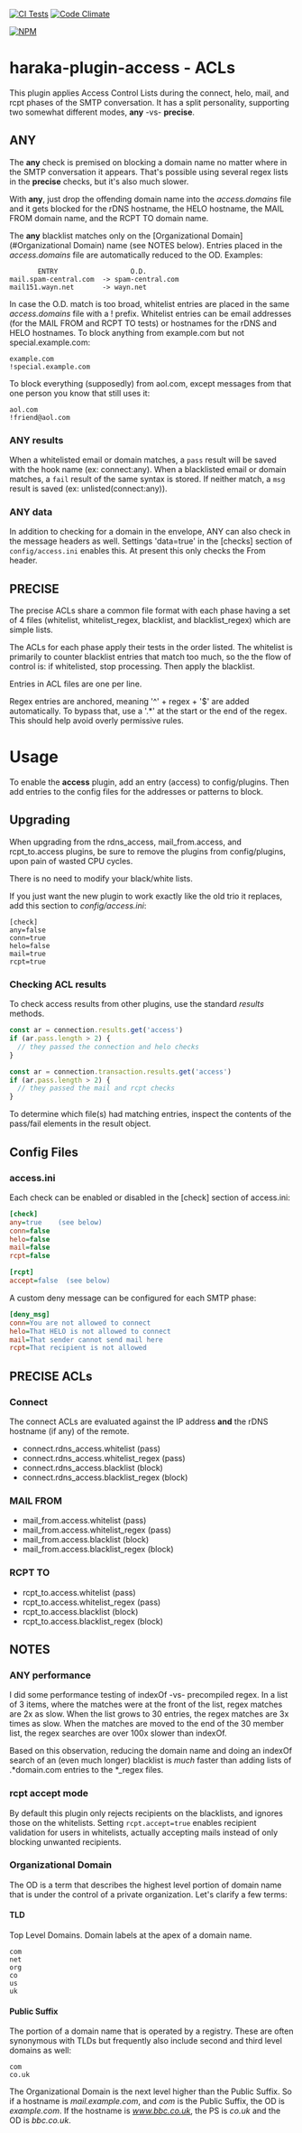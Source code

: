 [![CI Tests][ci-img]][ci-url]
[![Code Climate][clim-img]][clim-url]

[![NPM][npm-img]][npm-url]

# haraka-plugin-access - ACLs

This plugin applies Access Control Lists during the connect, helo, mail, and rcpt phases of the SMTP conversation. It has a split personality, supporting two somewhat different modes, **any** -vs- **precise**.

## ANY

The **any** check is premised on blocking a domain name no matter where in the SMTP conversation it appears. That's possible using several regex lists in the **precise** checks, but it's also much slower.

With **any**, just drop the offending domain name into the _access.domains_ file and it gets blocked for the rDNS hostname, the HELO hostname, the MAIL FROM domain name, and the RCPT TO domain name.

The **any** blacklist matches only on the [Organizational Domain](#Organizational Domain) name (see NOTES below). Entries placed in the _access.domains_ file are automatically reduced to the OD. Examples:

           ENTRY                  O.D.
    mail.spam-central.com  -> spam-central.com
    mail151.wayn.net       -> wayn.net

In case the O.D. match is too broad, whitelist entries are placed in the same _access.domains_ file with a ! prefix. Whitelist entries can be email addresses (for the MAIL FROM and RCPT TO tests) or hostnames for the rDNS and HELO hostnames. To block anything from example.com but not special.example.com:

    example.com
    !special.example.com

To block everything (supposedly) from aol.com, except messages from that one
person you know that still uses it:

    aol.com
    !friend@aol.com

### ANY results

When a whitelisted email or domain matches, a `pass` result will be saved with the hook name (ex: connect:any). When a blacklisted email or domain matches, a `fail` result of the same syntax is stored. If neither match, a `msg` result is saved (ex: unlisted(connect:any)).

### ANY data

In addition to checking for a domain in the envelope, ANY can also check in
the message headers as well. Settings 'data=true' in the [checks] section of
`config/access.ini` enables this. At present this only checks the From header.

## PRECISE

The precise ACLs share a common file format with each phase having a set of
4 files (whitelist, whitelist_regex, blacklist, and blacklist_regex) which
are simple lists.

The ACLs for each phase apply their tests in the order listed. The whitelist
is primarily to counter blacklist entries that match too much, so the the flow
of control is: if whitelisted, stop processing. Then apply the blacklist.

Entries in ACL files are one per line.

Regex entries are anchored, meaning '^' + regex + '$' are added automatically.
To bypass that, use a '.\*' at the start or the end of the regex. This should
help avoid overly permissive rules.

# Usage

To enable the **access** plugin, add an entry (access) to config/plugins. Then
add entries to the config files for the addresses or patterns to block.

## Upgrading

When upgrading from the rdns_access, mail_from.access, and rcpt_to.access
plugins, be sure to remove the plugins from config/plugins, upon pain of
wasted CPU cycles.

There is no need to modify your black/white lists.

If you just want the new plugin to work exactly like the old trio it replaces,
add this section to _config/access.ini_:

    [check]
    any=false
    conn=true
    helo=false
    mail=true
    rcpt=true

### Checking ACL results

To check access results from other plugins, use the standard _results_
methods.

```js
const ar = connection.results.get('access')
if (ar.pass.length > 2) {
  // they passed the connection and helo checks
}

const ar = connection.transaction.results.get('access')
if (ar.pass.length > 2) {
  // they passed the mail and rcpt checks
}
```

To determine which file(s) had matching entries, inspect the contents
of the pass/fail elements in the result object.

## Config Files

### access.ini

Each check can be enabled or disabled in the [check] section of access.ini:

```ini
[check]
any=true    (see below)
conn=false
helo=false
mail=false
rcpt=false

[rcpt]
accept=false  (see below)
```

A custom deny message can be configured for each SMTP phase:

```ini
[deny_msg]
conn=You are not allowed to connect
helo=That HELO is not allowed to connect
mail=That sender cannot send mail here
rcpt=That recipient is not allowed
```

## PRECISE ACLs

### Connect

The connect ACLs are evaluated against the IP address **and** the rDNS
hostname (if any) of the remote.

- connect.rdns_access.whitelist (pass)
- connect.rdns_access.whitelist_regex (pass)
- connect.rdns_access.blacklist (block)
- connect.rdns_access.blacklist_regex (block)

### MAIL FROM

- mail_from.access.whitelist (pass)
- mail_from.access.whitelist_regex (pass)
- mail_from.access.blacklist (block)
- mail_from.access.blacklist_regex (block)

### RCPT TO

- rcpt_to.access.whitelist (pass)
- rcpt_to.access.whitelist_regex (pass)
- rcpt_to.access.blacklist (block)
- rcpt_to.access.blacklist_regex (block)

## NOTES

### ANY performance

I did some performance testing of indexOf -vs- precompiled regex. In
a list of 3 items, where the matches were at the front of the list, regex
matches are 2x as slow. When the list grows to 30 entries, the regex
matches are 3x times as slow. When the matches are moved to the end of the
30 member list, the regex searches are over 100x slower than indexOf.

Based on this observation, reducing the domain name and doing an indexOf
search of an (even much longer) blacklist is _much_ faster than adding lists
of .\*domain.com entries to the \*\_regex files.

### rcpt accept mode

By default this plugin only rejects recipients on the blacklists, and ignores those on the whitelists. Setting `rcpt.accept=true` enables recipient validation for users in whitelists, actually accepting mails instead of only blocking unwanted recipients.

### Organizational Domain

The OD is a term that describes the highest level portion of domain name that is under the control of a private organization. Let's clarify a few terms:

#### TLD

Top Level Domains. Domain labels at the apex of a domain name.

    com
    net
    org
    co
    us
    uk

#### Public Suffix

The portion of a domain name that is operated by a registry. These are often synonymous with TLDs but frequently also include second and third level domains as well:

    com
    co.uk

The Organizational Domain is the next level higher than the Public Suffix. So if a hostname is _mail.example.com_, and _com_ is the Public Suffix, the OD is _example.com_. If the hostname is *www.bbc.co.uk*, the PS is _co.uk_ and the OD is _bbc.co.uk_.

<!-- leave these buried at the bottom of the document -->

[ci-img]: https://github.com/haraka/haraka-plugin-access/actions/workflows/ci.yml/badge.svg
[ci-url]: https://github.com/haraka/haraka-plugin-access/actions/workflows/ci.yml
[clim-img]: https://codeclimate.com/github/haraka/haraka-plugin-access/badges/gpa.svg
[clim-url]: https://codeclimate.com/github/haraka/haraka-plugin-access
[npm-img]: https://nodei.co/npm/haraka-plugin-access.png
[npm-url]: https://www.npmjs.com/package/haraka-plugin-access
